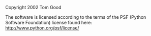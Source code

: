 Copyright 2002 Tom Good

The software is licensed according to the terms of the PSF (Python Software Foundation) license found here: http://www.python.org/psf/license/